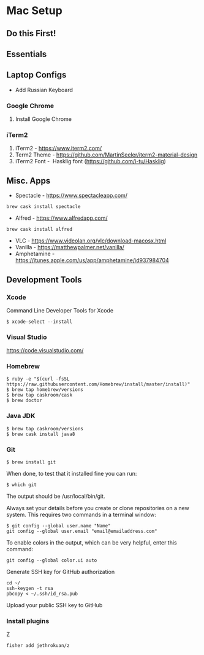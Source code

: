 # Mac Setup

## Do this First!


## Essentials

## Laptop Configs
* Add Russian Keyboard
  

### Google Chrome
1. Install Google Chrome

### iTerm2
1. iTerm2 - https://www.iterm2.com/
2. Term2 Theme - https://github.com/MartinSeeler/iterm2-material-design
3. iTerm2 Font -  Hasklig font (https://github.com/i-tu/Hasklig)

## Misc. Apps
* Spectacle - https://www.spectacleapp.com/
```
brew cask install spectacle
```
* Alfred - https://www.alfredapp.com/
```
brew cask install alfred
```
* VLC - https://www.videolan.org/vlc/download-macosx.html
* Vanilla - https://matthewpalmer.net/vanilla/
* Amphetamine - https://itunes.apple.com/us/app/amphetamine/id937984704

## Development Tools

### Xcode
Command Line Developer Tools for Xcode
```Shell Session
$ xcode-select --install
```

### Visual Studio
https://code.visualstudio.com/

### Homebrew

```Shell Session
$ ruby -e "$(curl -fsSL https://raw.githubusercontent.com/Homebrew/install/master/install)"
$ brew tap homebrew/versions
$ brew tap caskroom/cask
$ brew doctor
```

### Java JDK
```Shell Session
$ brew tap caskroom/versions
$ brew cask install java8
```

### Git
```Shell Session
$ brew install git
```

When done, to test that it installed fine you can run:
```Shell Session
$ which git
```
The output should be /usr/local/bin/git.

Always set your details before you create or clone repositories on a new system. This requires two commands in a terminal window:
```Shell Session
$ git config --global user.name "Name"                                                                                     
git config --global user.email "email@emailaddress.com"
```
To enable colors in the output, which can be very helpful, enter this command:
```Shell Session
git config --global color.ui auto
```

Generate SSH key for GitHub authorization
```
cd ~/
ssh-keygen -t rsa
pbcopy < ~/.ssh/id_rsa.pub
```
Upload your public SSH key to GitHub

### Install plugins

Z
```
fisher add jethrokuan/z
```
